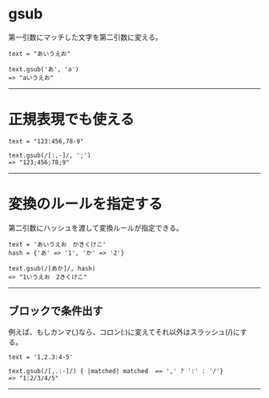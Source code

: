 # gsub
第一引数にマッチした文字を第二引数に変える。
~~~
text = "あいうえお"

text.gsub('あ', 'a')
=> "aいうえお"
~~~
***

# 正規表現でも使える
~~~
text = "123:456,78-9"

text.gsub(/[:,-]/, ';')
=> "123;456;78;9"
~~~
***

# 変換のルールを指定する
第二引数にハッシュを渡して変換ルールが指定できる。
~~~
text = 'あいうえお　かきくけこ'
hash = {'あ' => '1', 'か' => '2'}

text.gsub(/[あか]/, hash)
=> "1いうえお　2きくけこ"
  ~~~
  ***
  
  ## ブロックで条件出す
  例えば、もしカンマ(,)なら、コロン(:)に変えてそれ以外はスラッシュ(/)にする。
  ~~~
  text = '1,2.3:4-5'
  
  text.gsub(/[,.:-]/) { |matched| matched  == ',' ? ':' : '/'}
  => "1:2/3/4/5"
  ~~~
***
